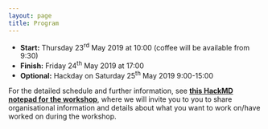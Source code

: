 ```yaml
---
layout: page
title: Program
---
```


* __Start:__ Thursday 23<sup>rd</sup> May 2019 at 10:00 (coffee will be available from 9:30)
* __Finish:__ Friday 24<sup>th</sup> May 2019 at 17:00
* __Optional:__ Hackday on Saturday 25<sup>th</sup> May 2019 9:00-15:00

For the detailed schedule and further information, see
[**this HackMD notepad for the workshop**](https://hackmd.io/OX18ftmcSamuLz_DM-0WFA),
where we will invite you to you to share organisational information and details about
what you want to work on/have worked on during the workshop.
